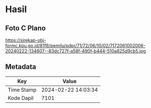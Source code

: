 # Hasil

## Foto C Plano

https://sirekap-obj-formc.kpu.go.id/81f8/pemilu/pdpr/71/72/06/10/02/7172061002006-20240222-134607--83dc727f-a58f-490f-b444-510a825d9cb5.jpg


## Metadata

| Key        | Value               |
| ---------- | ------------------- |
| Time Stamp | 2024-02-22 14:03:34 |
| Kode Dapil | 7101                |



